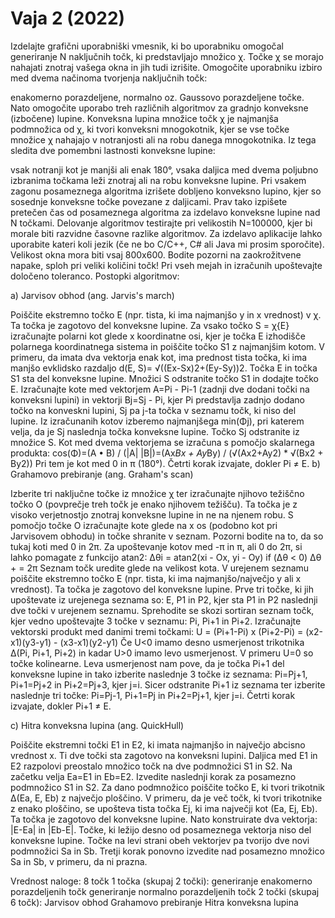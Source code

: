 # Vaja 2 (2022)
 
Izdelajte grafični uporabniški vmesnik, ki bo uporabniku omogočal generiranje N naključnih točk, ki predstavljajo množico χ. Točke χ se morajo nahajati znotraj vašega okna in jih tudi izrišite. Omogočite uporabniku izbiro med dvema načinoma tvorjenja naključnih točk:

enakomerno porazdeljene,
normalno oz. Gaussovo porazdeljene točke.
Nato omogočite uporabo treh različnih algoritmov za gradnjo konveksne (izbočene) lupine. Konveksna lupina množice točk χ je najmanjša podmnožica od χ, ki tvori konveksni mnogokotnik, kjer se  vse točke množice χ nahajajo v notranjosti ali na robu danega mnogokotnika. Iz tega sledita dve pomembni lastnosti konveksne lupine:

vsak notranji kot je manjši ali enak 180°,
vsaka daljica med dvema poljubno izbranima točkama leži znotraj ali na robu konveksne lupine.
Pri vsakem zagonu posameznega algoritma izrišete dobljeno konveksno lupino, kjer so sosednje konveksne točke povezane z daljicami. Prav tako izpišete pretečen čas od posameznega algoritma za izdelavo konveksne lupine nad N točkami.
Delovanje algoritmov testirajte pri velikostih N=100000, kjer bi morale biti razvidne časovne razlike algoritmov.
Za izdelavo aplikacije lahko uporabite kateri koli jezik (če ne bo C/C++, C# ali Java mi prosim sporočite). Velikost okna mora biti vsaj 800x600. Bodite pozorni na zaokrožitvene napake, sploh pri veliki količini točk! Pri vseh mejah in izračunih upoštevajte določeno toleranco.
Postopki algoritmov:
 
a) Jarvisov obhod (ang. Jarvis's march)

Poiščite ekstremno točko E (npr. tista, ki ima najmanjšo y in x vrednost) v χ. Ta točka je  zagotovo del konveksne lupine.
Za vsako točko S = χ\{E} izračunajte polarni kot glede x koordinatne osi, kjer je točka E izhodišče polarnega koordinatnega sistema in poiščite točko S1 z najmanjšim kotom. V primeru, da imata dva vektorja enak kot, ima prednost tista točka, ki ima manjšo evklidsko razdaljo d(E, S)= √((Ex-Sx)2+(Ey-Sy))2.
Točka E in točka S1 sta del konveksne lupine. Množici S odstranite točko S1 in dodajte točko E.
Izračunajte kote med vektorjem A=Pi - Pi-1 (zadnji dve dodani točki na konveksni lupini) in vektorji Bj=Sj - Pi, kjer Pi predstavlja zadnjo dodano točko na konveskni lupini, Sj pa j-ta točka v seznamu točk, ki niso del lupine. Iz izračunanih kotov izberemo najmanjšega min(Φj), pri katerem velja, da je Sj naslednja točka konveksne lupine. Točko Sj odstranite iz množice S.
Kot med dvema vektorjema se izračuna s pomočjo skalarnega produkta:
cos(Φ)=(A • B) / (|A| |B|)=(Ax*Bx + Ay*By) / (√(Ax2+Ay2) * √(Bx2 + By2))
Pri tem je kot med 0 in π (180°).
Četrti korak izvajate, dokler Pi ≠ E.
b) Grahamovo prebiranje (ang. Graham's scan)

Izberite tri naključne točke iz množice χ ter izračunajte njihovo težiščno točko O (povprečje treh točk je enako njihovem težišču). Ta točka je z visoko verjetnostjo znotraj konveksne lupine in ne na njenem robu.
S pomočjo točke O izračunajte kote glede na x os (podobno kot pri Jarvisovem obhodu) in točke shranite v seznam. Pozorni bodite na to, da so tukaj koti med 0 in 2π.  Za upoštevanje kotov med -π in π, ali 0 do 2π, si lahko pomagate z funkcijo atan2:
     Δθi =  atan2(xi - Ox, yi - Oy)
     if (Δθ < 0)  Δθ + = 2π
Seznam točk uredite glede na velikost kota.
V urejenem seznamu poiščite ekstremno točko E (npr. tista, ki ima najmanjšo/največjo y ali x vrednost). Ta točka je zagotovo del konveksne lupine.
Prve tri točke, ki jih upoštevate iz urejenega seznama so: E, P1 in P2, kjer sta P1 in P2 naslednji dve točki v urejenem seznamu.
Sprehodite se skozi sortiran seznam točk, kjer vedno upoštevajte 3 točke v seznamu: Pi, Pi+1 in Pi+2. Izračunajte vektorski produkt med danimi tremi točkami:
U = (Pi+1-Pi) x (Pi+2-Pi) = (x2-x1)(y3-y1) - (x3-x1)(y2-y1)
Če U<0 imamo desno usmerjenost trikotnika Δ(Pi, Pi+1, Pi+2) in kadar U>0 imamo levo usmerjenost. V primeru U=0 so točke kolinearne. Leva usmerjenost nam pove, da je točka Pi+1 del konveksne lupine in tako izberite naslednje 3 točke iz seznama: Pi=Pj+1, Pi+1=Pj+2 in Pi+2=Pj+3, kjer j=i. Sicer odstranite Pi+1 iz seznama ter izberite naslednje tri točke: Pi=Pj-1, Pi+1=Pj in Pi+2=Pj+1, kjer j=i.
Četrti korak izvajate, dokler Pi+1 ≠ E.
 
c) Hitra konveksna lupina (ang. QuickHull)

Poiščite ekstremni točki E1 in E2, ki imata najmanjšo in največjo abcisno vrednost x. Ti dve točki sta zagotovo na konveksni lupini.
Daljica med E1 in E2 razpolovi preostalo množico točk na dve podmnožici S1 in S2. Na začetku velja Ea=E1 in Eb=E2. Izvedite naslednji korak za posamezno podmnožico S1 in S2.
Za dano podmnožico poiščite točko E, ki tvori trikotnik Δ(Ea, E, Eb) z največjo ploščino. V primeru, da je več točk, ki tvori trikotnike z enako ploščino, se upošteva tista točka Ej, ki ima največji kot (Ea, Ej, Eb). Ta točka je zagotovo del konveksne lupine. Nato konstruirate dva vektorja: |E-Ea| in |Eb-E|. Točke, ki ležijo desno od posameznega vektorja niso del konveksne lupine. Točke na levi strani obeh vektorjev pa tvorijo dve novi podmnožici Sa in Sb.
Tretji korak ponovno izvedite nad posamezno množico Sa in Sb, v primeru, da ni prazna.
 
Vrednost naloge: 8 točk
1 točka (skupaj 2 točki):
generiranje enakomerno porazdeljenih točk
generiranje normalno porazdeljenih točk
2 točki (skupaj 6 točk):
Jarvisov obhod
Grahamovo prebiranje
Hitra konveksna lupina